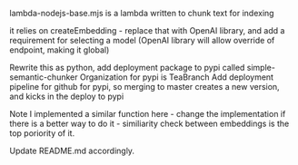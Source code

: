 lambda-nodejs-base.mjs is a lambda written to chunk text for indexing

it relies on createEmbedding - replace that with OpenAI library, and add a requirement for selecting a model (OpenAI library will allow override of endpoint, making it global)

Rewrite this as python, add deployment package to pypi called simple-semantic-chunker
Organization for pypi is TeaBranch
Add deployment pipeline for github for pypi, so merging to master creates a new version, and kicks in the deploy to pypi 

Note I implemented a similar function here - change the implementation if there is a better way to do it - similiarity check between embeddings is the top poriority of it.

Update README.md accordingly.